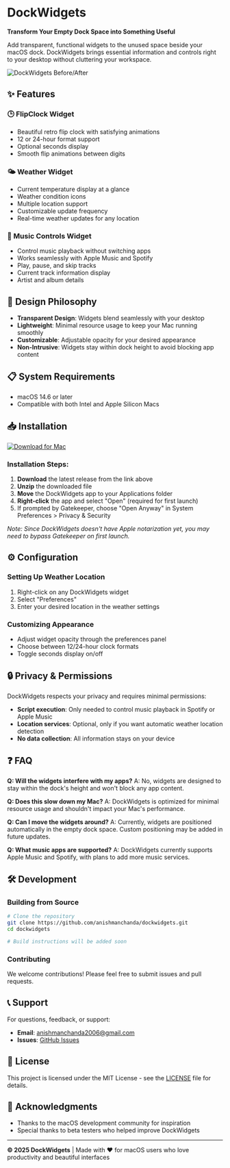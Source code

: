 # DockWidgets

**Transform Your Empty Dock Space into Something Useful**

Add transparent, functional widgets to the unused space beside your macOS dock. DockWidgets brings essential information and controls right to your desktop without cluttering your workspace.

![DockWidgets Before/After](https://github.com/anishmanchanda/dockwidgets/blob/main/assets/before-after-comparison.png)

## ✨ Features

### 🕒 FlipClock Widget
- Beautiful retro flip clock with satisfying animations
- 12 or 24-hour format support
- Optional seconds display
- Smooth flip animations between digits

### 🌤️ Weather Widget
- Current temperature display at a glance
- Weather condition icons
- Multiple location support
- Customizable update frequency
- Real-time weather updates for any location

### 🎵 Music Controls Widget
- Control music playback without switching apps
- Works seamlessly with Apple Music and Spotify
- Play, pause, and skip tracks
- Current track information display
- Artist and album details

## 🎨 Design Philosophy

- **Transparent Design**: Widgets blend seamlessly with your desktop
- **Lightweight**: Minimal resource usage to keep your Mac running smoothly
- **Customizable**: Adjustable opacity for your desired appearance
- **Non-Intrusive**: Widgets stay within dock height to avoid blocking app content

## 📋 System Requirements

- macOS 14.6 or later
- Compatible with both Intel and Apple Silicon Macs

## 📥 Installation

[![Download for Mac](https://img.shields.io/badge/Download%20for%20Mac-blue?style=for-the-badge&logo=apple)](https://github.com/anishmanchanda/dockwidgets/releases/latest/download/DockWidgets.zip)

### Installation Steps:

1. **Download** the latest release from the link above
2. **Unzip** the downloaded file
3. **Move** the DockWidgets app to your Applications folder
4. **Right-click** the app and select "Open" (required for first launch)
5. If prompted by Gatekeeper, choose "Open Anyway" in System Preferences > Privacy & Security

*Note: Since DockWidgets doesn't have Apple notarization yet, you may need to bypass Gatekeeper on first launch.*

## ⚙️ Configuration

### Setting Up Weather Location
1. Right-click on any DockWidgets widget
2. Select "Preferences"
3. Enter your desired location in the weather settings

### Customizing Appearance
- Adjust widget opacity through the preferences panel
- Choose between 12/24-hour clock formats
- Toggle seconds display on/off

## 🔒 Privacy & Permissions

DockWidgets respects your privacy and requires minimal permissions:
- **Script execution**: Only needed to control music playback in Spotify or Apple Music
- **Location services**: Optional, only if you want automatic weather location detection
- **No data collection**: All information stays on your device

## ❓ FAQ

**Q: Will the widgets interfere with my apps?**
A: No, widgets are designed to stay within the dock's height and won't block any app content.

**Q: Does this slow down my Mac?**
A: DockWidgets is optimized for minimal resource usage and shouldn't impact your Mac's performance.

**Q: Can I move the widgets around?**
A: Currently, widgets are positioned automatically in the empty dock space. Custom positioning may be added in future updates.

**Q: What music apps are supported?**
A: DockWidgets currently supports Apple Music and Spotify, with plans to add more music services.

## 🛠️ Development

### Building from Source
```bash
# Clone the repository
git clone https://github.com/anishmanchanda/dockwidgets.git
cd dockwidgets

# Build instructions will be added soon
```

### Contributing
We welcome contributions! Please feel free to submit issues and pull requests.

## 📞 Support

For questions, feedback, or support:
- **Email**: anishmanchanda2006@gmail.com
- **Issues**: [GitHub Issues](https://github.com/anishmanchanda/dockwidgets/issues)

## 📄 License

This project is licensed under the MIT License - see the [LICENSE](LICENSE) file for details.

## 🙏 Acknowledgments

- Thanks to the macOS development community for inspiration
- Special thanks to beta testers who helped improve DockWidgets

---

**© 2025 DockWidgets** | Made with ❤️ for macOS users who love productivity and beautiful interfaces
